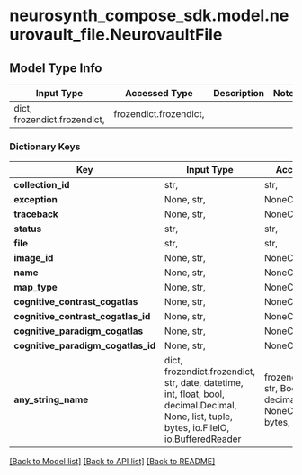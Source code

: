 # neurosynth_compose_sdk.model.neurovault_file.NeurovaultFile

## Model Type Info
Input Type | Accessed Type | Description | Notes
------------ | ------------- | ------------- | -------------
dict, frozendict.frozendict,  | frozendict.frozendict,  |  | 

### Dictionary Keys
Key | Input Type | Accessed Type | Description | Notes
------------ | ------------- | ------------- | ------------- | -------------
**collection_id** | str,  | str,  |  | [optional] 
**exception** | None, str,  | NoneClass, str,  |  | [optional] 
**traceback** | None, str,  | NoneClass, str,  |  | [optional] 
**status** | str,  | str,  |  | [optional] 
**file** | str,  | str,  |  | [optional] 
**image_id** | None, str,  | NoneClass, str,  |  | [optional] 
**name** | None, str,  | NoneClass, str,  |  | [optional] 
**map_type** | None, str,  | NoneClass, str,  |  | [optional] 
**cognitive_contrast_cogatlas** | None, str,  | NoneClass, str,  |  | [optional] 
**cognitive_contrast_cogatlas_id** | None, str,  | NoneClass, str,  |  | [optional] 
**cognitive_paradigm_cogatlas** | None, str,  | NoneClass, str,  |  | [optional] 
**cognitive_paradigm_cogatlas_id** | None, str,  | NoneClass, str,  |  | [optional] 
**any_string_name** | dict, frozendict.frozendict, str, date, datetime, int, float, bool, decimal.Decimal, None, list, tuple, bytes, io.FileIO, io.BufferedReader | frozendict.frozendict, str, BoolClass, decimal.Decimal, NoneClass, tuple, bytes, FileIO | any string name can be used but the value must be the correct type | [optional]

[[Back to Model list]](../../README.md#documentation-for-models) [[Back to API list]](../../README.md#documentation-for-api-endpoints) [[Back to README]](../../README.md)

